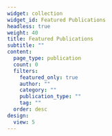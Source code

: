 ```yaml
---
widget: collection
widget_id: Featured Publications
headless: true
weight: 40
title: Featured Publications
subtitle: ""
content:
  page_type: publication
  count: 0
  filters:
    featured_only: true
    author: ""
    category: ""
    publication_type: ""
    tag: ""
  order: desc
design:
  view: 5
---
```


